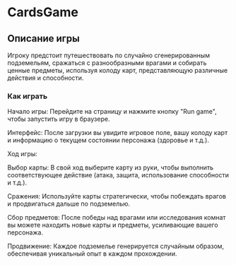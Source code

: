 # CardsGame 

## Описание игры

Игроку предстоит путешествовать по случайно сгенерированным подземельям, сражаться с разнообразными врагами и собирать ценные предметы, используя колоду карт, представляющую различные действия и способности.

### Как играть

Начало игры: Перейдите на страницу и нажмите кнопку "Run game", чтобы запустить игру в браузере.

Интерфейс: После загрузки вы увидите игровое поле, вашу колоду карт и информацию о текущем состоянии персонажа (здоровье и т.д.).

Ход игры:

Выбор карты: В свой ход выберите карту из руки, чтобы выполнить соответствующее действие (атака, защита, использование способности и т.д.).

Сражения: Используйте карты стратегически, чтобы побеждать врагов и продвигаться дальше по подземелью.

Сбор предметов: После победы над врагами или исследования комнат вы можете находить новые карты и предметы, усиливающие вашего персонажа.

Продвижение: Каждое подземелье генерируется случайным образом, обеспечивая уникальный опыт в каждом прохождении.
